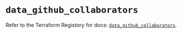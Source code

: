 # `data_github_collaborators`

Refer to the Terraform Registory for docs: [`data_github_collaborators`](https://registry.terraform.io/providers/integrations/github/5.39.0/docs/data-sources/collaborators).
